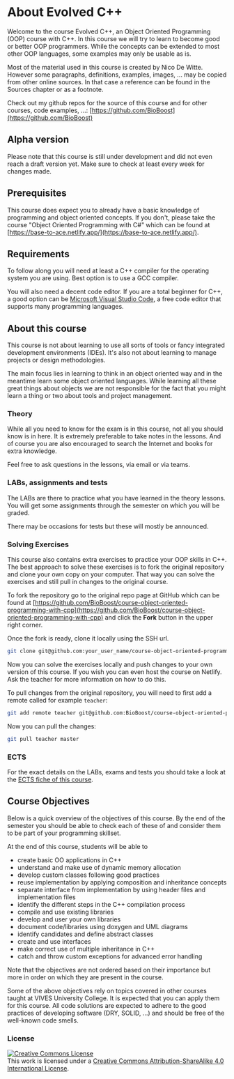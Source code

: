 # About Evolved C++

Welcome to the course Evolved C++, an Object Oriented Programming (OOP) course with C++. In this course we will try to learn to become good or better OOP programmers. While the concepts can be extended to most other OOP languages, some examples may only be usable as is.

Most of the material used in this course is created by Nico De Witte. However some paragraphs, definitions, examples, images, ... may be copied from other online sources. In that case a reference can be found in the Sources chapter or as a footnote.

Check out my github repos for the source of this course and for other courses, code examples, ...: [https://github.com/BioBoost](https://github.com/BioBoost)

## Alpha version

Please note that this course is still under development and did not even reach a draft version yet. Make sure to check at least every week for changes made.

## Prerequisites

This course does expect you to already have a basic knowledge of programming and object oriented concepts. If you don't, please take the course "Object Oriented Programming with C#" which can be found at [https://base-to-ace.netlify.app/](https://base-to-ace.netlify.app/).

## Requirements

To follow along you will need at least a C++ compiler for the operating system you are using. Best option is to use a GCC compiler.

You will also need a decent code editor. If you are a total beginner for C++, a good option can be [Microsoft Visual Studio Code](https://code.visualstudio.com/), a free code editor that supports many programming languages.

## About this course

This course is not about learning to use all sorts of tools or fancy integrated development environments (IDEs). It's also not about learning to manage projects or design methodologies.

The main focus lies in learning to think in an object oriented way and in the meantime learn some object oriented languages. While learning all these great things about objects we are not responsible for the fact that you might learn a thing or two about tools and project management.

### Theory

While all you need to know for the exam is in this course, not all you should know is in here. It is extremely preferable to take notes in the lessons. And of course you are also encouraged to search the Internet and books for extra knowledge.

Feel free to ask questions in the lessons, via email or via teams.

### LABs, assignments and tests

The LABs are there to practice what you have learned in the theory lessons. You will get some assignments through the semester on which you will be graded.

There may be occasions for tests but these will mostly be announced.

### Solving Exercises

This course also contains extra exercises to practice your OOP skills in C++. The best approach to solve these exercises is to fork the original repository and clone your own copy on your computer. That way you can solve the exercises and still pull in changes to the original course.

To fork the repository go to the original repo page at GitHub which can be found at [https://github.com/BioBoost/course-object-oriented-programming-with-cpp](https://github.com/BioBoost/course-object-oriented-programming-with-cpp) and click the **Fork** button in the upper right corner.

Once the fork is ready, clone it locally using the SSH url.

```bash
git clone git@github.com:your_user_name/course-object-oriented-programming-with-cpp.git
```

Now you can solve the exercises locally and push changes to your own version of this course. If you wish you can even host the course on Netlify. Ask the teacher for more information on how to do this.

To pull changes from the original repository, you will need to first add a remote called for example `teacher`:

```bash
git add remote teacher git@github.com:BioBoost/course-object-oriented-programming-with-cpp.git
```

Now you can pull the changes:

```bash
git pull teacher master
```

### ECTS

For the exact details on the LABs, exams and tests you should take a look at the [ECTS fiche of this course](http://onderwijsaanbod.vives-noord.be/syllabi/n/B3N069N.htm).

## Course Objectives

Below is a quick overview of the objectives of this course. By the end of the semester you should be able to check each of these of and consider them to be part of your programming skillset.

At the end of this course, students will be able to

* create basic OO applications in C++
* understand and make use of dynamic memory allocation
* develop custom classes following good practices
* reuse implementation by applying composition and inheritance concepts
* separate interface from implementation by using header files and implementation files
* identify the different steps in the C++ compilation process
* compile and use existing libraries
* develop and user your own libraries
* document code/libraries using doxygen and UML diagrams
* identify candidates and define abstract classes
* create and use interfaces
* make correct use of multiple inheritance in C++
* catch and throw custom exceptions for advanced error handling

Note that the objectives are not ordered based on their importance but more in order on which they are present in the course.

Some of the above objectives rely on topics covered in other courses taught at VIVES University College. It is expected that you can apply them for this course. All code solutions are expected to adhere to the good practices of developing software (DRY, SOLID, ...) and should be free of the well-known code smells.

### License

<a rel="license" href="http://creativecommons.org/licenses/by-sa/4.0/"><img alt="Creative Commons License" style="border-width:0" src="https://i.creativecommons.org/l/by-sa/4.0/88x31.png" /></a><br />This work is licensed under a <a rel="license" href="http://creativecommons.org/licenses/by-sa/4.0/">Creative Commons Attribution-ShareAlike 4.0 International License</a>.
